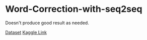 # Word-Correction-with-seq2seq

Doesn't produce good result as needed. 

[Dataset](https://www.kaggle.com/rtatman/english-word-frequency)
[Kaggle Link](https://www.kaggle.com/rahuldshetty/word-spelling-correction-with-lstm)
